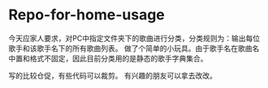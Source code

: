 # Repo-for-home-usage
今天应家人要求，对PC中指定文件夹下的歌曲进行分类，分类规则为：输出每位 歌手和该歌手名下的所有歌曲列表。
做了个简单的小玩具。由于歌手名在歌曲名中置和格式不固定，因此目前分类用的是静态的歌手字典集合。

写的比较仓促，有些代码可以裁剪。
有兴趣的朋友可以拿去改改。
